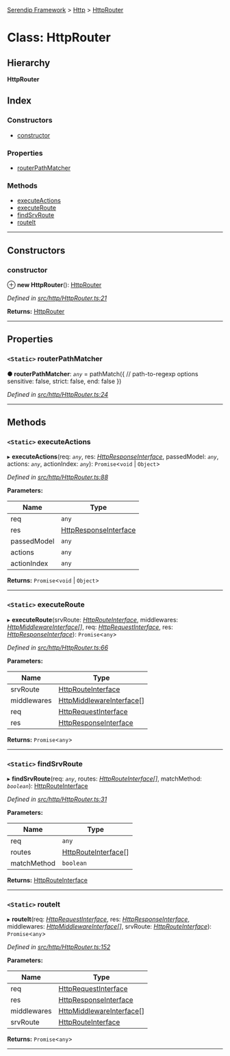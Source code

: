 [Serendip Framework](../README.md) > [Http](../modules/http.md) > [HttpRouter](../classes/http.httprouter.md)

# Class: HttpRouter

## Hierarchy

**HttpRouter**

## Index

### Constructors

* [constructor](http.httprouter.md#constructor)

### Properties

* [routerPathMatcher](http.httprouter.md#routerpathmatcher)

### Methods

* [executeActions](http.httprouter.md#executeactions)
* [executeRoute](http.httprouter.md#executeroute)
* [findSrvRoute](http.httprouter.md#findsrvroute)
* [routeIt](http.httprouter.md#routeit)

---

## Constructors

<a id="constructor"></a>

###  constructor

⊕ **new HttpRouter**(): [HttpRouter](http.httprouter.md)

*Defined in [src/http/HttpRouter.ts:21](https://github.com/m-esm/serendip/blob/570071d/src/http/HttpRouter.ts#L21)*

**Returns:** [HttpRouter](http.httprouter.md)

___

## Properties

<a id="routerpathmatcher"></a>

### `<Static>` routerPathMatcher

**● routerPathMatcher**: *`any`* =  pathMatch({
    // path-to-regexp options
    sensitive: false,
    strict: false,
    end: false
  })

*Defined in [src/http/HttpRouter.ts:24](https://github.com/m-esm/serendip/blob/570071d/src/http/HttpRouter.ts#L24)*

___

## Methods

<a id="executeactions"></a>

### `<Static>` executeActions

▸ **executeActions**(req: *`any`*, res: *[HttpResponseInterface](../interfaces/http.httpresponseinterface.md)*, passedModel: *`any`*, actions: *`any`*, actionIndex: *`any`*): `Promise`<`void` \| `Object`>

*Defined in [src/http/HttpRouter.ts:88](https://github.com/m-esm/serendip/blob/570071d/src/http/HttpRouter.ts#L88)*

**Parameters:**

| Name | Type |
| ------ | ------ |
| req | `any` |
| res | [HttpResponseInterface](../interfaces/http.httpresponseinterface.md) |
| passedModel | `any` |
| actions | `any` |
| actionIndex | `any` |

**Returns:** `Promise`<`void` \| `Object`>

___
<a id="executeroute"></a>

### `<Static>` executeRoute

▸ **executeRoute**(srvRoute: *[HttpRouteInterface](../interfaces/http.httprouteinterface.md)*, middlewares: *[HttpMiddlewareInterface](../interfaces/http.httpmiddlewareinterface.md)[]*, req: *[HttpRequestInterface](../interfaces/http.httprequestinterface.md)*, res: *[HttpResponseInterface](../interfaces/http.httpresponseinterface.md)*): `Promise`<`any`>

*Defined in [src/http/HttpRouter.ts:66](https://github.com/m-esm/serendip/blob/570071d/src/http/HttpRouter.ts#L66)*

**Parameters:**

| Name | Type |
| ------ | ------ |
| srvRoute | [HttpRouteInterface](../interfaces/http.httprouteinterface.md) |
| middlewares | [HttpMiddlewareInterface](../interfaces/http.httpmiddlewareinterface.md)[] |
| req | [HttpRequestInterface](../interfaces/http.httprequestinterface.md) |
| res | [HttpResponseInterface](../interfaces/http.httpresponseinterface.md) |

**Returns:** `Promise`<`any`>

___
<a id="findsrvroute"></a>

### `<Static>` findSrvRoute

▸ **findSrvRoute**(req: *`any`*, routes: *[HttpRouteInterface](../interfaces/http.httprouteinterface.md)[]*, matchMethod: *`boolean`*): [HttpRouteInterface](../interfaces/http.httprouteinterface.md)

*Defined in [src/http/HttpRouter.ts:31](https://github.com/m-esm/serendip/blob/570071d/src/http/HttpRouter.ts#L31)*

**Parameters:**

| Name | Type |
| ------ | ------ |
| req | `any` |
| routes | [HttpRouteInterface](../interfaces/http.httprouteinterface.md)[] |
| matchMethod | `boolean` |

**Returns:** [HttpRouteInterface](../interfaces/http.httprouteinterface.md)

___
<a id="routeit"></a>

### `<Static>` routeIt

▸ **routeIt**(req: *[HttpRequestInterface](../interfaces/http.httprequestinterface.md)*, res: *[HttpResponseInterface](../interfaces/http.httpresponseinterface.md)*, middlewares: *[HttpMiddlewareInterface](../interfaces/http.httpmiddlewareinterface.md)[]*, srvRoute: *[HttpRouteInterface](../interfaces/http.httprouteinterface.md)*): `Promise`<`any`>

*Defined in [src/http/HttpRouter.ts:152](https://github.com/m-esm/serendip/blob/570071d/src/http/HttpRouter.ts#L152)*

**Parameters:**

| Name | Type |
| ------ | ------ |
| req | [HttpRequestInterface](../interfaces/http.httprequestinterface.md) |
| res | [HttpResponseInterface](../interfaces/http.httpresponseinterface.md) |
| middlewares | [HttpMiddlewareInterface](../interfaces/http.httpmiddlewareinterface.md)[] |
| srvRoute | [HttpRouteInterface](../interfaces/http.httprouteinterface.md) |

**Returns:** `Promise`<`any`>

___

